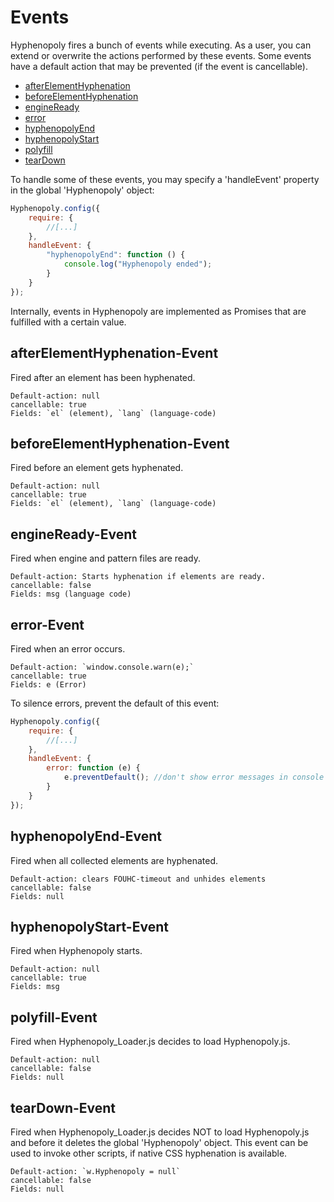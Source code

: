 # Events
Hyphenopoly fires a bunch of events while executing. As a user, you can extend or overwrite the actions performed by these events.
Some events have a default action that may be prevented (if the event is cancellable).

*   [afterElementHyphenation](#afterelementhyphenation-event)
*   [beforeElementHyphenation](#beforeelementhyphenation-event)
*   [engineReady](#engineready-event)
*   [error](#error-event)
*   [hyphenopolyEnd](#hyphenopolyend-event)
*   [hyphenopolyStart](#hyphenopolystart-event)
*   [polyfill](#polyfill-event)
*   [tearDown](#teardown-event)

To handle some of these events, you may specify a 'handleEvent' property in the global 'Hyphenopoly' object:

````javascript
Hyphenopoly.config({
    require: {
        //[...]
    },
    handleEvent: {
        "hyphenopolyEnd": function () {
            console.log("Hyphenopoly ended");
        }
    }
});
````

Internally, events in Hyphenopoly are implemented as Promises that are fulfilled with a certain value.

## afterElementHyphenation-Event
Fired after an element has been hyphenated.

````
Default-action: null
cancellable: true
Fields: `el` (element), `lang` (language-code)
````

## beforeElementHyphenation-Event
Fired before an element gets hyphenated.

````
Default-action: null
cancellable: true
Fields: `el` (element), `lang` (language-code)
````

## engineReady-Event
Fired when engine and pattern files are ready.

````
Default-action: Starts hyphenation if elements are ready.
cancellable: false
Fields: msg (language code)
````

## error-Event
Fired when an error occurs.

````
Default-action: `window.console.warn(e);`
cancellable: true
Fields: e (Error)
````

To silence errors, prevent the default of this event:

````javascript
Hyphenopoly.config({
    require: {
        //[...]
    },
    handleEvent: {
        error: function (e) {
            e.preventDefault(); //don't show error messages in console
        }
    }
});
````
## hyphenopolyEnd-Event
Fired when all collected elements are hyphenated.

````
Default-action: clears FOUHC-timeout and unhides elements
cancellable: false
Fields: null
````

## hyphenopolyStart-Event
Fired when Hyphenopoly starts.

````
Default-action: null
cancellable: true
Fields: msg
````

## polyfill-Event
Fired when Hyphenopoly_Loader.js decides to load Hyphenopoly.js.

````
Default-action: null
cancellable: false
Fields: null
````

## tearDown-Event
Fired when Hyphenopoly_Loader.js decides NOT to load Hyphenopoly.js and before it deletes the global 'Hyphenopoly' object. This event can be used to invoke other scripts, if native CSS hyphenation is available.

````
Default-action: `w.Hyphenopoly = null`
cancellable: false
Fields: null
````
